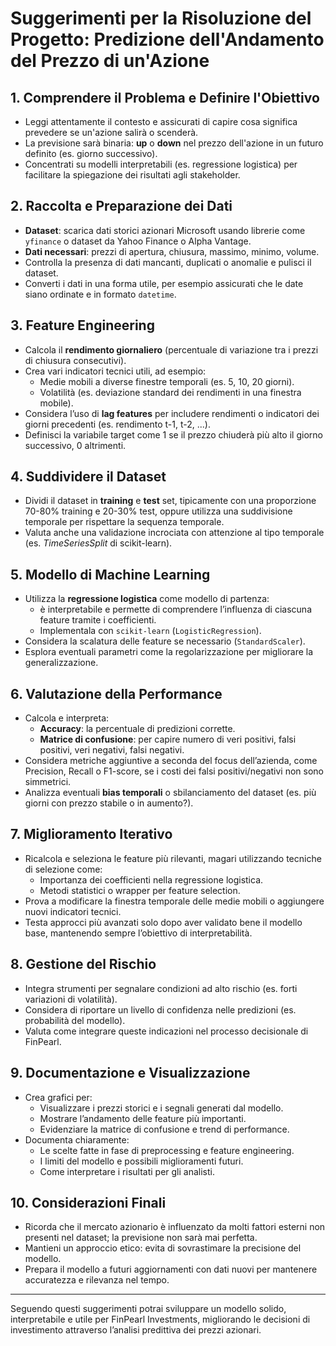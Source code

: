 
# Suggerimenti per la Risoluzione del Progetto: Predizione dell'Andamento del Prezzo di un'Azione

## 1. Comprendere il Problema e Definire l'Obiettivo

- Leggi attentamente il contesto e assicurati di capire cosa significa prevedere se un'azione salirà o scenderà.
- La previsione sarà binaria: **up** o **down** nel prezzo dell'azione in un futuro definito (es. giorno successivo).
- Concentrati su modelli interpretabili (es. regressione logistica) per facilitare la spiegazione dei risultati agli stakeholder.

## 2. Raccolta e Preparazione dei Dati

- **Dataset**: scarica dati storici azionari Microsoft usando librerie come `yfinance` o dataset da Yahoo Finance o Alpha Vantage.
- **Dati necessari**: prezzi di apertura, chiusura, massimo, minimo, volume.
- Controlla la presenza di dati mancanti, duplicati o anomalie e pulisci il dataset.
- Converti i dati in una forma utile, per esempio assicurati che le date siano ordinate e in formato `datetime`.

## 3. Feature Engineering

- Calcola il **rendimento giornaliero** (percentuale di variazione tra i prezzi di chiusura consecutivi).
- Crea vari indicatori tecnici utili, ad esempio:
  - Medie mobili a diverse finestre temporali (es. 5, 10, 20 giorni).
  - Volatilità (es. deviazione standard dei rendimenti in una finestra mobile).
- Considera l’uso di **lag features** per includere rendimenti o indicatori dei giorni precedenti (es. rendimento t-1, t-2, ...).
- Definisci la variabile target come 1 se il prezzo chiuderà più alto il giorno successivo, 0 altrimenti.

## 4. Suddividere il Dataset

- Dividi il dataset in **training** e **test** set, tipicamente con una proporzione 70-80% training e 20-30% test, oppure utilizza una suddivisione temporale per rispettare la sequenza temporale.
- Valuta anche una validazione incrociata con attenzione al tipo temporale (es. *TimeSeriesSplit* di scikit-learn).

## 5. Modello di Machine Learning

- Utilizza la **regressione logistica** come modello di partenza:
  - è interpretabile e permette di comprendere l’influenza di ciascuna feature tramite i coefficienti.
  - Implementala con `scikit-learn` (`LogisticRegression`).
- Considera la scalatura delle feature se necessario (`StandardScaler`).
- Esplora eventuali parametri come la regolarizzazione per migliorare la generalizzazione.

## 6. Valutazione della Performance

- Calcola e interpreta:
  - **Accuracy**: la percentuale di predizioni corrette.
  - **Matrice di confusione**: per capire numero di veri positivi, falsi positivi, veri negativi, falsi negativi.
- Considera metriche aggiuntive a seconda del focus dell’azienda, come Precision, Recall o F1-score, se i costi dei falsi positivi/negativi non sono simmetrici.
- Analizza eventuali **bias temporali** o sbilanciamento del dataset (es. più giorni con prezzo stabile o in aumento?).

## 7. Miglioramento Iterativo

- Ricalcola e seleziona le feature più rilevanti, magari utilizzando tecniche di selezione come:
  - Importanza dei coefficienti nella regressione logistica.
  - Metodi statistici o wrapper per feature selection.
- Prova a modificare la finestra temporale delle medie mobili o aggiungere nuovi indicatori tecnici.
- Testa approcci più avanzati solo dopo aver validato bene il modello base, mantenendo sempre l’obiettivo di interpretabilità.

## 8. Gestione del Rischio

- Integra strumenti per segnalare condizioni ad alto rischio (es. forti variazioni di volatilità).
- Considera di riportare un livello di confidenza nelle predizioni (es. probabilità del modello).
- Valuta come integrare queste indicazioni nel processo decisionale di FinPearl.

## 9. Documentazione e Visualizzazione

- Crea grafici per:
  - Visualizzare i prezzi storici e i segnali generati dal modello.
  - Mostrare l’andamento delle feature più importanti.
  - Evidenziare la matrice di confusione e trend di performance.
- Documenta chiaramente:
  - Le scelte fatte in fase di preprocessing e feature engineering.
  - I limiti del modello e possibili miglioramenti futuri.
  - Come interpretare i risultati per gli analisti.

## 10. Considerazioni Finali

- Ricorda che il mercato azionario è influenzato da molti fattori esterni non presenti nel dataset; la previsione non sarà mai perfetta.
- Mantieni un approccio etico: evita di sovrastimare la precisione del modello.
- Prepara il modello a futuri aggiornamenti con dati nuovi per mantenere accuratezza e rilevanza nel tempo.

---

Seguendo questi suggerimenti potrai sviluppare un modello solido, interpretabile e utile per FinPearl Investments, migliorando le decisioni di investimento attraverso l’analisi predittiva dei prezzi azionari.
